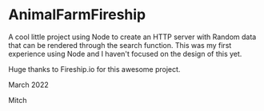 # AnimalFarmFireship

A cool little project using Node to create an HTTP server with Random data that can be rendered through the search function.
This was my first experience using Node and I haven't focused on the design of this yet.


Huge thanks to Fireship.io for this awesome project.

March 2022

Mitch
